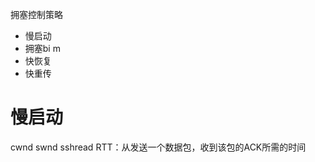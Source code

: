 拥塞控制策略
* 慢启动
* 拥塞bi m
* 快恢复
* 快重传

# 慢启动
cwnd
swnd
sshread
RTT：从发送一个数据包，收到该包的ACK所需的时间


<!--stackedit_data:
eyJoaXN0b3J5IjpbLTQzNzkwNTQ4NywtMjEzNzg1NzM1NCw2MT
UzMDUzMzksLTI1NzMxNDQwOV19
-->